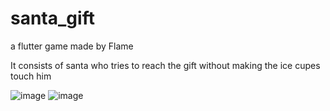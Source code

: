 # santa_gift

a flutter game made by Flame

It consists of santa who tries to reach the gift without making the ice cupes touch him

![image](https://user-images.githubusercontent.com/50797015/208905574-f34a868b-48c4-41f9-8a56-75f20c4872d1.png)
![image](https://user-images.githubusercontent.com/50797015/208905683-ee052499-f3e0-4cbe-bf51-435eddeacb57.png)

